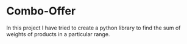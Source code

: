 # Combo-Offer
In this project I have tried to create a python library to find the sum of weights of products in a particular range. 
